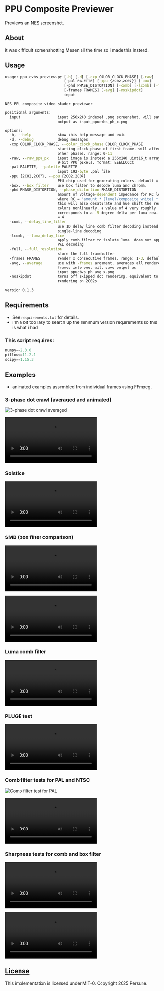 # PPU Composite Previewer

Previews an NES screenshot.

## About

it was difficult screenshotting Mesen all the time so i made this instead.

## Usage

```cmd
usage: ppu_cvbs_preview.py [-h] [-d] [-cxp COLOR_CLOCK_PHASE] [-raw]
                           [-pal PALETTE] [-ppu {2C02,2C07}] [-box]
                           [-phd PHASE_DISTORTION] [-comb] [-lcomb] [-full]
                           [-frames FRAMES] [-avg] [-noskipdot]
                           input

NES PPU composite video shader previewer

positional arguments:
  input                 input 256x240 indexed .png screenshot. will save
                        output as input_ppucvbs_ph_x.png

options:
  -h, --help            show this help message and exit
  -d, --debug           debug messages
  -cxp COLOR_CLOCK_PHASE, --color_clock_phase COLOR_CLOCK_PHASE
                        starting clock phase of first frame. will affect all
                        other phases. range: 0-11
  -raw, --raw_ppu_px    input image is instead a 256x240 uint16_t array of raw
                        9-bit PPU pixels. format: EEELLCCCC
  -pal PALETTE, --palette PALETTE
                        input 192-byte .pal file
  -ppu {2C02,2C07}, --ppu {2C02,2C07}
                        PPU chip used for generating colors. default = 2C02
  -box, --box_filter    use box filter to decode luma and chroma.
  -phd PHASE_DISTORTION, --phase_distortion PHASE_DISTORTION
                        amount of voltage-dependent impedance for RC lowpass,
                        where RC = "amount * (level/composite_white) * 1e-8".
                        this will also desaturate and hue shift the resulting
                        colors nonlinearly. a value of 4 very roughly
                        corresponds to a -5 degree delta per luma row. default
                        = 4
  -comb, --delay_line_filter
                        use 1D delay line comb filter decoding instead of
                        single-line decoding
  -lcomb, --luma_delay_line
                        apply comb filter to isolate luma. does not apply on
                        PAL decoding
  -full, --full_resolution
                        store the full framebuffer
  -frames FRAMES        render x consecutive frames. range: 1-3. default = 1
  -avg, --average       use with -frames argument. averages all rendered
                        frames into one. will save output as
                        input_ppucbvs_ph_avg_x.png
  -noskipdot            turns off skipped dot rendering. equivalent to
                        rendering on 2C02s

version 0.1.3
```

## Requirements

- See `requirements.txt` for details.
- i'm a bit too lazy to search up the minimum version requirements so this is what i had

### This script requires:

```python
numpy==2.3.0
pillow==11.2.1
scipy==1.15.3
```

## Examples

- animated examples assembled from individual frames using FFmpeg.

### 3-phase dot crawl (averaged and animated)

![3-phase dot crawl averaged](https://raw.githubusercontent.com/Gumball2415/pencil-case/refs/heads/main/ppu_cvbs_previewer/docs/addie.png)


![3-phase dot crawl animated](https://raw.githubusercontent.com/Gumball2415/pencil-case/refs/heads/main/ppu_cvbs_previewer/docs/addie.mp4)

### Solstice

![Solstice](https://raw.githubusercontent.com/Gumball2415/pencil-case/refs/heads/main/ppu_cvbs_previewer/docs/solstice.mp4)

### SMB (box filter comparison)

![SMB no box filter](https://raw.githubusercontent.com/Gumball2415/pencil-case/refs/heads/main/ppu_cvbs_previewer/docs/smb.mp4)

![SMB with box filter](https://raw.githubusercontent.com/Gumball2415/pencil-case/refs/heads/main/ppu_cvbs_previewer/docs/smb_box.mp4)

### Luma comb filter

![Luma comb filter](https://raw.githubusercontent.com/Gumball2415/pencil-case/refs/heads/main/ppu_cvbs_previewer/docs/rockman2.mp4)

### PLUGE test

![PLUGE](https://raw.githubusercontent.com/Gumball2415/pencil-case/refs/heads/main/ppu_cvbs_previewer/docs/240pee.mp4)

### Comb filter tests for PAL and NTSC

![Comb filter test for PAL](https://raw.githubusercontent.com/Gumball2415/pencil-case/refs/heads/main/ppu_cvbs_previewer/docs/240pee_2_PAL.png)

![Comb filter test for NTSC](https://raw.githubusercontent.com/Gumball2415/pencil-case/refs/heads/main/ppu_cvbs_previewer/docs/240pee_2_NTSC.mp4)

### Sharpness tests for comb and box filter

![Sharpness test: Comb filter](https://raw.githubusercontent.com/Gumball2415/pencil-case/refs/heads/main/ppu_cvbs_previewer/docs/240pee_3_comb.mp4)

![Sharpness test: Box filter](https://raw.githubusercontent.com/Gumball2415/pencil-case/refs/heads/main/ppu_cvbs_previewer/docs/240pee_3_box.mp4)

## [License](../LICENSE_MIT-0.txt)

This implementation is licensed under MIT-0.
Copyright 2025 Persune.
